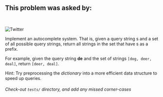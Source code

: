## This problem was asked by:
<br>

![Twitter](http://pluspng.com/img-png/twitter-logo-png-open-2000.png)

Implement an autocomplete system. That is, given a query string s and a set of all possible query strings, return all strings in the set that have s as a prefix.

For example, given the query string __de__ and the set of strings `[dog, deer, deal]`, return `[deer, deal]`.

Hint: Try preprocessing the _dictionary_ into a more efficient data structure to speed up queries.
###### Check-out `tests/` directory, and add any missed corner-cases
